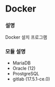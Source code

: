 # Docker

### 설명
Docker 설치 프로그램

### 모듈 설명
+ MariaDB
+ Oracle (12)
+ ProstgreSQL
+ gitlab (17.5.1-ce.0)

